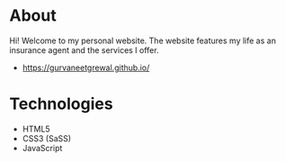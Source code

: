 # About
Hi! Welcome to my personal website. The website features my life as an insurance agent and the services I offer.
- https://gurvaneetgrewal.github.io/

# Technologies
- HTML5
- CSS3 (SaSS)
- JavaScript
